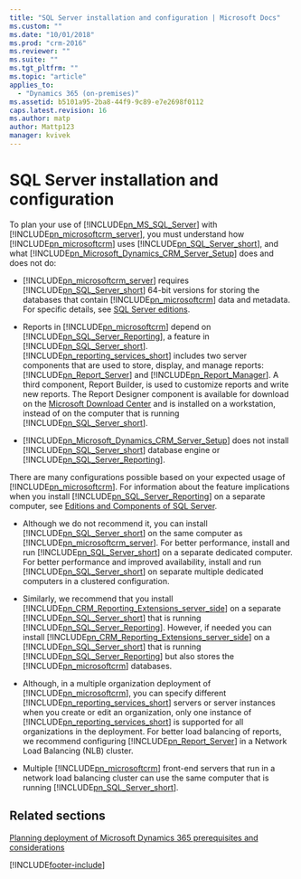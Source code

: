 ```yaml
---
title: "SQL Server installation and configuration | Microsoft Docs"
ms.custom: ""
ms.date: "10/01/2018"
ms.prod: "crm-2016"
ms.reviewer: ""
ms.suite: ""
ms.tgt_pltfrm: ""
ms.topic: "article"
applies_to: 
  - "Dynamics 365 (on-premises)"
ms.assetid: b5101a95-2ba8-44f9-9c89-e7e2698f0112
caps.latest.revision: 16
ms.author: matp
author: Mattp123
manager: kvivek
---
```

# SQL Server installation and configuration



To plan your use of [!INCLUDE[pn_MS_SQL_Server](../includes/pn-ms-sql-server.md)] with [!INCLUDE[pn_microsoftcrm_server](../includes/pn-microsoftcrm-server.md)], you must understand how [!INCLUDE[pn_microsoftcrm](../includes/pn-microsoftcrm.md)] uses [!INCLUDE[pn_SQL_Server_short](../includes/pn-sql-server-short.md)], and what [!INCLUDE[pn_Microsoft_Dynamics_CRM_Server_Setup](../includes/pn-microsoft-dynamics-crm-server-setup.md)] does and does not do:  
  
-   [!INCLUDE[pn_microsoftcrm_server](../includes/pn-microsoftcrm-server.md)] requires [!INCLUDE[pn_SQL_Server_short](../includes/pn-sql-server-short.md)] 64-bit versions for storing the databases that contain [!INCLUDE[pn_microsoftcrm](../includes/pn-microsoftcrm.md)] data and metadata. For specific details, see [SQL Server editions](software-requirements-for-microsoft-dynamics-365-server.md#sql_server_editions).
  
-   Reports in [!INCLUDE[pn_microsoftcrm](../includes/pn-microsoftcrm.md)] depend on [!INCLUDE[pn_SQL_Server_Reporting](../includes/pn-sql-server-reporting.md)], a feature in [!INCLUDE[pn_SQL_Server_short](../includes/pn-sql-server-short.md)]. [!INCLUDE[pn_reporting_services_short](../includes/pn-reporting-services-short.md)] includes two server components that are used to store, display, and manage reports: [!INCLUDE[pn_Report_Server](../includes/pn-report-server.md)] and [!INCLUDE[pn_Report_Manager](../includes/pn-report-manager.md)]. A third component, Report Builder, is used to customize reports and write new reports. The Report Designer component is available for download on the [Microsoft Download Center](https://www.microsoft.com/download/details.aspx?id=53613) and is installed on a workstation, instead of on the computer that is running [!INCLUDE[pn_SQL_Server_short](../includes/pn-sql-server-short.md)].  
  
-   [!INCLUDE[pn_Microsoft_Dynamics_CRM_Server_Setup](../includes/pn-microsoft-dynamics-crm-server-setup.md)] does not install [!INCLUDE[pn_SQL_Server_short](../includes/pn-sql-server-short.md)] database engine or [!INCLUDE[pn_SQL_Server_Reporting](../includes/pn-sql-server-reporting.md)].  
  
 There are many configurations possible based on your expected usage of [!INCLUDE[pn_microsoftcrm](../includes/pn-microsoftcrm.md)]. For information about the feature implications when you install [!INCLUDE[pn_SQL_Server_Reporting](../includes/pn-sql-server-reporting.md)] on a separate computer, see [Editions and Components of SQL Server](https://technet.microsoft.com/library/ms144275\(v=sql.110\).aspx).  
  
-   Although we do not recommend it, you can install [!INCLUDE[pn_SQL_Server_short](../includes/pn-sql-server-short.md)] on the same computer as [!INCLUDE[pn_microsoftcrm_server](../includes/pn-microsoftcrm-server.md)]. For better performance, install and run [!INCLUDE[pn_SQL_Server_short](../includes/pn-sql-server-short.md)] on a separate dedicated computer. For better performance and improved availability, install and run [!INCLUDE[pn_SQL_Server_short](../includes/pn-sql-server-short.md)] on separate multiple dedicated computers in a clustered configuration. <!-- For more information, see [Set configuration and organization databases for SQL Server 2012 AlwaysOn failover](configuration-organization-databases-alwayson-failover.md).  -->
  
-   Similarly, we recommend that you install [!INCLUDE[pn_CRM_Reporting_Extensions_server_side](../includes/pn-crm-reporting-extensions-server-side.md)] on a separate [!INCLUDE[pn_SQL_Server_short](../includes/pn-sql-server-short.md)] that is running [!INCLUDE[pn_SQL_Server_Reporting](../includes/pn-sql-server-reporting.md)]. However, if needed you can install [!INCLUDE[pn_CRM_Reporting_Extensions_server_side](../includes/pn-crm-reporting-extensions-server-side.md)] on a [!INCLUDE[pn_SQL_Server_short](../includes/pn-sql-server-short.md)] that is running [!INCLUDE[pn_SQL_Server_Reporting](../includes/pn-sql-server-reporting.md)] but also stores the [!INCLUDE[pn_microsoftcrm](../includes/pn-microsoftcrm.md)] databases.  
  
-   Although, in a multiple organization deployment of [!INCLUDE[pn_microsoftcrm](../includes/pn-microsoftcrm.md)], you can specify different [!INCLUDE[pn_reporting_services_short](../includes/pn-reporting-services-short.md)] servers or server instances when you create or edit an organization, only one instance of [!INCLUDE[pn_reporting_services_short](../includes/pn-reporting-services-short.md)] is supported for all organizations in the deployment. For better load balancing of reports, we recommend configuring [!INCLUDE[pn_Report_Server](../includes/pn-report-server.md)] in a Network Load Balancing (NLB) cluster.  <!-- For more information, see [Configure a Report Server on a Network Load Balancing Cluster](/sql/reporting-services/report-server/configure-a-report-server-on-a-network-load-balancing-cluster).  -->
  
-   Multiple [!INCLUDE[pn_microsoftcrm](../includes/pn-microsoftcrm.md)] front-end servers that run in a network load balancing cluster can use the same computer that is running [!INCLUDE[pn_SQL_Server_short](../includes/pn-sql-server-short.md)].  
  
  
## Related sections 
 [Planning deployment of Microsoft Dynamics 365 prerequisites and considerations](prerequisites-considerations-planning-deployment.md)  </br>
 <!--  
 [Planning requirements for Microsoft SQL Server Reporting Services](planning-requirements-for-sql-server-reporting-services.md) -->



[!INCLUDE[footer-include](../../../includes/footer-banner.md)]